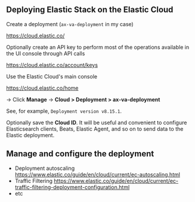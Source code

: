 ## Deploying Elastic Stack on the Elastic Cloud

Create a deployment (`ax-va-deployment` in my case)

https://cloud.elastic.co/

Optionally create an API key to perform most of the operations available in the UI console through API calls

https://cloud.elastic.co/account/keys

Use the Elastic Cloud's main console

https://cloud.elastic.co/home

-> Click **Manage** -> **Cloud > Deployment > ax-va-deployment**

See, for example, `Deployment version v8.15.1`.

Optionally save the **Cloud ID**. 
It will be useful and convenient to configure Elasticsearch clients, Beats, Elastic Agent, 
and so on to send data to the Elastic deployment.

## Manage and configure the deployment

- Deployment autoscaling https://www.elastic.co/guide/en/cloud/current/ec-autoscaling.html
- Traffic Filtering https://www.elastic.co/guide/en/cloud/current/ec-traffic-filtering-deployment-configuration.html
- etc